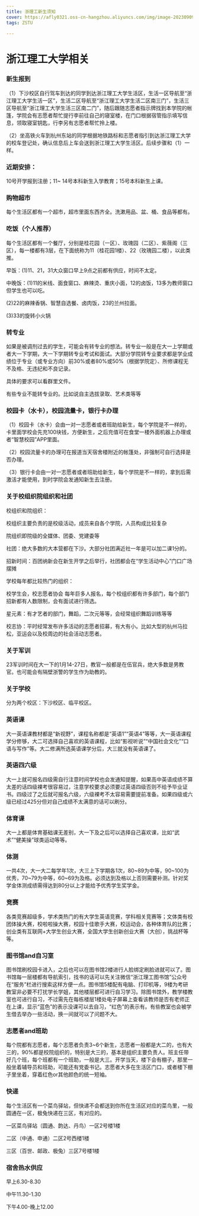 ```yaml
---
title: 浙理工新生须知
cover: https://afly0321.oss-cn-hangzhou.aliyuncs.com/img/image-20230909195839955.png
tags: ZSTU

---
```


# 浙江理工大学相关

### 新生报到

（1）下沙校区自行驾车到达的同学到达浙江理工大学生活区，生活一区导航至“浙江理工大学生活一区”，生活二区导航至“浙江理工大学生活二区南三门”，生活三区导航至“浙江理工大学生活三区南二门”，随后跟随志愿者指示牌找到本学院的帐篷，学院会有志愿者帮忙提行李前往自己的寝室楼，在门口根据宿管指示填写信息，领取寝室钥匙，行李另有志愿者帮忙拎上楼。

（2）坐高铁火车到杭州东站的同学根据地铁路标和志愿者指引到达浙江理工大学的校车登记处，确认信息后上车会送到浙江理工大学生活区。后续步骤和（1）一样。

### 近期安排：

10号开学报到注册；11~ 14号本科新生入学教育；15号本科新生上课。

### 购物超市

每个生活区都有一个超市，超市里面东西齐全。洗漱用品、盆、桶、食品等都有。

### 吃饭（个人推荐）

每个生活区都有一个餐厅，分别是桂花园（一区）、玫瑰园（二区）、紫薇阁（三区），每一楼都有3层，在下面统称为11（桂花园1楼）、22（玫瑰园二楼），以此类推。

早饭：(1)11、21，31大众窗口早上9点之前都有供应，时间不太定。

中晚饭：(1)11的米线、面食窗口、麻辣烫、重庆小面，12的卤饭，13多为教师窗口但学生也可以吃。

(2)22的麻辣香锅、智慧自选餐、卤肉饭，23的兰州拉面。

(3)33的旋转小火锅

### 转专业

如果是被调剂过去的学生，可能会有转专业的想法。转专业一般是在大一上学期或者大一下学期，大一下学期转专业考试和面试。大部分学院转专业要求都是学业成绩位于专业（或专业方向）前30%或者80%或50%（根据学院定）、所修课程无不及格、无违纪和不良记录。  

具体的要求可以看群里文件。

有些专业不能转专业的。比如说自主选拔录取、艺术类等等

### 校园卡（水卡），校园流量卡，银行卡办理

（1）校园卡（水卡）会由一对一志愿者或者班助给新生，每个学院是不一样的，卡里面学校会先充100块钱，方便新生，之后充值可在食堂一楼外面机器上办理或者“智慧校园”APP里面。

（2）校园流量卡的办理可在报道当天宿舍楼附近的帐篷处，非强制可自行选择是否办理。

（3）银行卡会由一对一志愿者或者班助给新生，每个学院是不一样的，拿到后需激活才能使用，到时学院会发通知新生去注册。

### 关于校组织院组织和社团

校组织和院组织：

校组织主要负责的是校级活动，成员来自各个学院，人员构成比较复杂

院组织即院级的全媒体、团委、党建委等

社团：绝大多数的大本营都在下沙。大部分社团满近社一年是可以加二课1分的。

招新时间：百团纳新会在新生开学之后举行，社团都会在“学生活动中心”门口广场摆摊

学校每年都比较热门的组织：

校学生会，校志愿者协会 每年巨多人报名，每个校组织都有许多部门，每个部门招新都有人数限制，会有面试进行筛选。

星元素：有才艺者的部门，舞蹈，二次元等等，会经常组织舞蹈训练等等

校志协：平时经常发布许多活动的志愿者招募，有大有小。比如大型的杭州马拉松，亚运会以及校周边的社会活动志愿者。

### 关于军训

23军训时间在大一下的1月14-27日，教官一般都是在伍官兵，绝大多数是男教官。也可能会有隔壁浙警的学生作为助教的。

### 关于学校

分为两个校区：下沙校区、临平校区。

### 英语课

大一英语课教材都是“新视野”，课程名称都是“英语1”“英语4”等等，大一英语课程学分修够，大二可选择自己喜欢的英语课程，比如“影视听说”“中国社会文化”“口语与写作”等。大二修满所选英语课学分后，大三就没有英语课了。

### 英语四六级

大一上就可报名四级需自行注意时间学校也会发通知提醒，如果高中英语成绩不算太差的话四级裸考很容易过，注意学校要求必须要过英语四级否则不给予毕业证书。四级过了之后就可报名六级，六级裸考不太容易需要提前准备。如果四级或六级已经过425分但对自己成绩不太满意的话可以刷分。

### 体育课

大一上都是体育基础课无差别，大一下及之后可以选择自己喜欢课，比如“武术”“健美操”球类运动等等。

### 体测

一共4次，大一大二每学年1次，大三上下学期各1次，80~89为中等，90~100为优秀，70~79为中等，60~69为及格。必须达到及格以上否则需要补测。针对奖学金体测成绩需得达到80分以上才能给予优秀学生奖学金。

### 竞赛

各类竞赛超级多，学术类热门的有大学生英语竞赛，学科相关竞赛等；文体类有校团体操大赛，校啦啦操大赛，校园十佳歌手大赛，校运动会，各种体育队的比赛；创业类有互联网+大学生创业大赛，全国大学生创新创业大赛（大创），挑战杯等等。

### 图书馆and自习室

图书馆刷校园卡进入，之后也可以在图书馆2楼进行人脸绑定刷脸进就可以了。图书馆每一层楼都有导航索引，找书的话可以先关注微信“浙江理工图书馆”公众号在“服务”栏进行搜索这样方便一点。图书馆5楼配有电脑、打印机等，9楼为考研教室非必要不打扰学长学姐，其他楼层都可进行自习学习。除图书馆外，教学楼教室也可进行自习，不过需先在每栋楼层1楼处电子屏幕上查看该教师是否有老师正在上课，显示“蓝色”的表示没课可以去自习，“红色”的表示有。有些教室也会被学生借去举办一些活动，换一间就可以了问题不大。

### 志愿者and班助

每个院都有志愿者，每个志愿者负责3~6个新生，志愿者一般都是大二的，也有大三的，90%都是校院组织的，特别是大三的，基本是组织主要负责人。班主任带好几个班，每个班都有一个班助，一般是大三。开学当天，楼下会有棚子，那里一般坐着辅导员和班助，可能还有党委书记。志愿者大多在生活区门口，或者楼下棚子里坐着，穿着红色or其他颜色的统一短袖。

### 快递

每个生活区有一个菜鸟驿站，但快递不会都送到你所在生活区对应的菜鸟里，一般圆通在一区，极兔快递在三区，有对应的。

一区菜鸟驿站（圆通、韵达、丹鸟）一区2号楼1楼

二区（中通、申通）二区2号西楼1楼

三区（百世、邮政、极兔）三区7号楼1楼

### 宿舍热水供应

早上6.30-8.30

中午11.30-1.30

下午4.00-晚上12.00

 

 